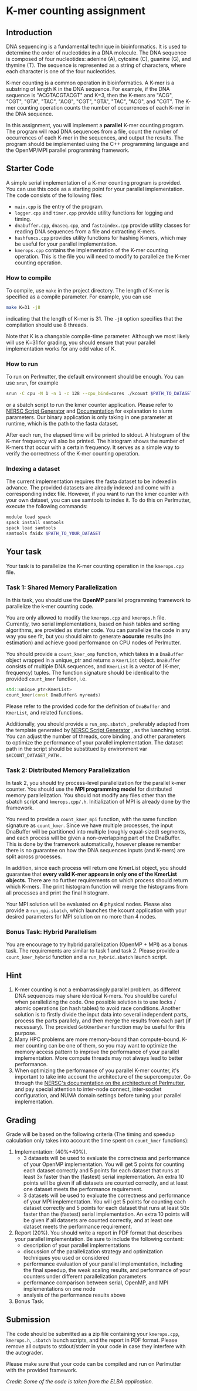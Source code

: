 # K-mer counting assignment



## Introduction

DNA sequencing is a fundamental technique in bioinformatics. It is used to determine the order of nucleotides in a DNA molecule. The DNA sequence is composed of four nucleotides: adenine (A), cytosine (C), guanine (G), and thymine (T). The sequence is represented as a string of characters, where each character is one of the four nucleotides.

K-mer counting is a common operation in bioinformatics. A K-mer is a substring of length K in the DNA sequence. For example, if the DNA sequence is "ACGTACGTACGT" and K=3, then the K-mers are "ACG", "CGT", "GTA", "TAC", "ACG", "CGT", "GTA", "TAC", "ACG", and "CGT". The K-mer counting operation counts the number of occurrences of each K-mer in the DNA sequence.

In this assignment, you will implement a **parallel** K-mer counting program. The program will read DNA sequences from a file, count the number of occurrences of each K-mer in the sequences, and output the results. The program should be implemented using the C++ programming language and the OpenMP/MPI parallel programming framework.




## Starter Code

A simple serial implementation of a K-mer counting program is provided. You can use this code as a starting point for your parallel implementation. The code consists of the following files:
- `main.cpp` is the entry of the program.
- `logger.cpp` and `timer.cpp` provide utility functions for logging and timing.
- `dnabuffer.cpp`, `dnaseq.cpp`, and `fastaindex.cpp` provide utility classes for reading DNA sequences from a file and extracting K-mers.
- `hashfuncs.cpp` provides utility functions for hashing K-mers, which may be useful for your parallel implementation.
- `kmerops.cpp` contains the implementation of the K-mer counting operation. This is the file you will need to modify to parallelize the K-mer counting operation.




### How to compile

To compile, use `make` in the project directory. The length of K-mer is specified as a compile parameter. For example, you can use

```sh
make K=31 -j8
```

indicating that the length of K-mer is 31. The `-j8` option specifies that the compilation should use 8 threads.

Note that K is a changable compile-time parameter. Although we most likely will use K=31 for grading, you should ensure that your parallel implementation works for any odd value of K.




### How to run

To run on Perlmutter, the default environment should be enough. You can use `srun`, for example
```sh
srun -C cpu -N 1 -n 1 -c 128 --cpu_bind=cores ./kcount $PATH_TO_DATASET
```
or a sbatch script to run the kmer counter application. Please refer to [NERSC Script Generator](https://my.nersc.gov/script_generator.php) and [Documentation](https://docs.nersc.gov/jobs/examples/) for explanation to slurm parameters. Our binary application is only taking in one parameter at runtime, which is the path to the fasta dataset.

After each run, the elapsed time will be printed to stdout. A histogram of the K-mer frequency will also be printed. The histogram shows the number of K-mers that occur with a certain frequency. It serves as a simple way to verify the correctness of the K-mer counting operation.




### Indexing a dataset

The current implementation requires the fasta dataset to be indexed in advance. The provided datasets are already indexed and come with a corresponding index file. However, if you want to run the kmer counter with your own dataset, you can use samtools to index it. To do this on Perlmutter, execute the following commands:

```sh
module load spack
spack install samtools
spack load samtools
samtools faidx $PATH_TO_YOUR_DATASET 
```



## Your task

Your task is to parallelize the K-mer counting operation in the `kmerops.cpp` file. 

### Task 1: Shared Memory Parallelization

In this task, you should use the **OpenMP** parallel programming framework to parallelize the k-mer counting code.

You are only allowed to modify the `kmerops.cpp` and `kmerops.h` file. Currently, two serial implementations, based on hash tables and sorting algorithms, are provided as starter code.  You can parallelize the code in any way you see fit, but you should aim to generate **accurate** results (no estimation) and achieve good performance on CPU nodes of Perlmutter.

You should provide a `count_kmer_omp` function, which takes in a `DnaBuffer` object wrapped in a unique_ptr and returns a `KmerList` object. `DnaBuffer` consists of multiple DNA sequences, and `KmerList` is a vector of (K-mer, frequency) tuples.  The function signature should be identical to the provided `count_kmer` function, i.e.

```cpp
std::unique_ptr<KmerList>
count_kmer(const DnaBuffer& myreads)
```
Please refer to the provided code for the definition of `DnaBuffer` and `KmerList`, and related functions.

Additionally, you should provide a `run_omp.sbatch` , preferably adapted from the template generated by [NERSC Script Generator](https://my.nersc.gov/script_generator.php) , as the luanching script. You can adjust the number of threads, core binding, and other parameters to optimize the performance of your parallel implementation. The dataset path in the script should be substitued by environment var `$KCOUNT_DATASET_PATH` .




### Task 2: Distributed Memory Parallelization

In task 2, you should try process-level parallelization for the parallel k-mer counter. You should use the **MPI programming model** for distributed memory parallelization.  You should not modify any files other than the sbatch script and `kmerops.cpp/.h`. Initialization of MPI is already done by the framework. 

You need to provide a `count_kmer_mpi` function, with the same function signature as `count_kmer`. Since we have multiple processes, the input DnaBuffer will be partitioned into multiple (roughly equal-sized) segments, and each process will be given a non-overlapping part of the DnaBuffer. This is done by the framework automatically, however please remember there is no guarantee on how the DNA sequences inputs (and K-mers) are split across processes. 

In addition, since each process will return one KmerList object, you should guarantee that **every valid K-mer appears in only one of the KmerList objects**. There are no further requirements on which process should return which K-mers. The print histogram function will merge the histograms from all processes and print the final histogram.

Your MPI solution will be evaluated on **4** physical nodes. Please also provide a `run_mpi.sbatch`, which launches the kcount application with your desired parameters for MPI solution on no more than 4 nodes.



### Bonus Task: Hybrid Parallelism

You are encourage to try hybrid parallelization (OpenMP + MPI) as a bonus task. The requirements are similar to task 1 and task 2. Please provide a `count_kmer_hybrid` function and a `run_hybrid.sbatch` launch script.




## Hint

1. K-mer counting is not a embarrassingly parallel problem, as different DNA sequences may share identical K-mers. You should be careful when parallelizing the code. One possible solution is to use locks / atomic operations (on hash tables) to avoid race conditions. Another solution is to firstly divide the input data into several independent parts, process the parts parallely, and then merge the results from each part (if necessary). The provided `GetKmerOwner` function may be useful for this purpose.
2. Many HPC problems are more memory-bound than compute-bound. K-mer counting can be one of them, so you may want to optimize the memory access pattern to improve the performance of your parallel implementation. More compute threads may not always lead to better performance.
3. When optimizing the performance of you parallel K-mer counter, it's important to take into account the architecture of the supercomputer. Go through the [NERSC's documentation on the architecture of Perlmutter](https://docs.nersc.gov/systems/perlmutter/architecture/), and pay special attention to inter-node connect, inter-socket configuration, and NUMA domain settings before tuning your parallel implementation.




## Grading

Grade will be based on the following criteria (The timing and speedup calculation only takes into account the time spent on `count_kmer` functions):

1. Implementation: (40%+40%). 
    - 3 datasets will be used to evaluate the correctness and performance of your OpenMP implementation. You will get 5 points for counting each dataset correctly and 5 points for each dataset that runs at least 3x faster than the (fastest) serial implementation. An extra 10 points will be given if all datasets are counted correctly, and at least one dataset meets the performance requirement.
    - 3 datasets will be used to evaluate the correctness and performance of your MPI implementation. You will get 5 points for counting each dataset correctly and 5 points for each dataset that runs at least 50x faster than the (fastest) serial implementation. An extra 10 points will be given if all datasets are counted correctly, and at least one dataset meets the performance requirement.
2. Report (20%). You should write a report in PDF format that describes your parallel implementation. Be sure to include the following content: 
    - description of your parallel implementations
    - discussion of the parallelization strategy and optimization techniques you used or considered
    - performance evaluation of your parallel implementation, including the final speedup, the weak scaling results, and performance of your counters under different parallelization parameters
    - performance comparison between serial, OpenMP, and MPI implementations on one node
    - analysis of the performance results above
3. Bonus Task. 



## Submission

The code should be submitted as a zip file containing your `kmerops.cpp`, `kmerops.h`, `.sbatch` launch scripts, and the report in PDF format. Please remove all outputs to stdout/stderr in your code in case they interfere with the autograder.

Please make sure that your code can be compiled and run on Perlmutter with the provided framework.





*Credit: Some of the code is taken from the ELBA application.*





